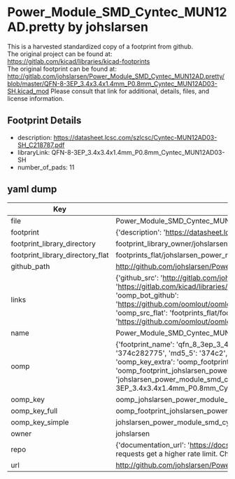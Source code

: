 # Power_Module_SMD_Cyntec_MUN12AD.pretty by johslarsen  
This is a harvested standardized copy of a footprint from github.  
The original project can be found at:  
https://gitlab.com/kicad/libraries/kicad-footprints  
The original footprint can be found at:
http://gitlab.com/johslarsen/Power_Module_SMD_Cyntec_MUN12AD.pretty/blob/master/QFN-8-3EP_3.4x3.4x1.4mm_P0.8mm_Cyntec_MUN12AD03-SH.kicad_mod
Please consult that link for additional, details, files, and license information.  
## Footprint Details
* description: https://datasheet.lcsc.com/szlcsc/Cyntec-MUN12AD03-SH_C218787.pdf  
* libraryLink: QFN-8-3EP_3.4x3.4x1.4mm_P0.8mm_Cyntec_MUN12AD03-SH  
* number_of_pads: 11  
## yaml dump  
| Key | Value |  
| --- | --- |  
| file | Power_Module_SMD_Cyntec_MUN12AD.pretty/QFN-8-3EP_3.4x3.4x1.4mm_P0.8mm_Cyntec_MUN12AD03-SH.kicad_mod |  
| footprint | {'description': 'https://datasheet.lcsc.com/szlcsc/Cyntec-MUN12AD03-SH_C218787.pdf', 'libraryLink': 'QFN-8-3EP_3.4x3.4x1.4mm_P0.8mm_Cyntec_MUN12AD03-SH', 'number_of_pads': 11} |  
| footprint_library_directory | footprint_library_owner/johslarsen_Power_Module_SMD_Cyntec_MUN12AD.pretty |  
| footprint_library_directory_flat | footprints_flat/johslarsen_power_module_smd_cyntec_mun12ad_qfn_8_3ep_3_4x3_4x1_4mm_p0_8mm_cyntec_mun12ad03_sh/working |  
| github_path | http://github.com/johslarsen/Power_Module_SMD_Cyntec_MUN12AD.pretty/blob/master/QFN-8-3EP_3.4x3.4x1.4mm_P0.8mm_Cyntec_MUN12AD03-SH.kicad_mod |  
| links | {'github_src': 'http://gitlab.com/johslarsen/Power_Module_SMD_Cyntec_MUN12AD.pretty/blob/master/QFN-8-3EP_3.4x3.4x1.4mm_P0.8mm_Cyntec_MUN12AD03-SH.kicad_mod', 'github_src_repo': 'https://gitlab.com/kicad/libraries/kicad-footprints', 'oomp_bot': 'footprints/johslarsen_power_module_smd_cyntec_mun12ad_qfn_8_3ep_3_4x3_4x1_4mm_p0_8mm_cyntec_mun12ad03_sh/working', 'oomp_bot_github': 'https://github.com/oomlout/oomlout_oomp_footprint_bot/tree/main/footprints/johslarsen_power_module_smd_cyntec_mun12ad_qfn_8_3ep_3_4x3_4x1_4mm_p0_8mm_cyntec_mun12ad03_sh/working', 'oomp_src_flat': 'footprints_flat/footprints_flat/johslarsen_power_module_smd_cyntec_mun12ad_qfn_8_3ep_3_4x3_4x1_4mm_p0_8mm_cyntec_mun12ad03_sh/working', 'oomp_src_flat_github': 'https://github.com/oomlout/oomlout_oomp_footprint_src/tree/main/footprints_flat/johslarsen_power_module_smd_cyntec_mun12ad_qfn_8_3ep_3_4x3_4x1_4mm_p0_8mm_cyntec_mun12ad03_sh/working'} |  
| name | Power_Module_SMD_Cyntec_MUN12AD.pretty |  
| oomp | {'footprint_name': 'qfn_8_3ep_3_4x3_4x1_4mm_p0_8mm_cyntec_mun12ad03_sh', 'library_name': 'power_module_smd_cyntec_mun12ad', 'md5': '374c28277594af1bb9b8160662552334', 'md5_10': '374c282775', 'md5_5': '374c2', 'md5_6': '374c28', 'oomp_key': 'oomp_johslarsen_power_module_smd_cyntec_mun12ad_qfn_8_3ep_3_4x3_4x1_4mm_p0_8mm_cyntec_mun12ad03_sh', 'oomp_key_extra': 'oomp_footprint_johslarsen_power_module_smd_cyntec_mun12ad_qfn_8_3ep_3_4x3_4x1_4mm_p0_8mm_cyntec_mun12ad03_sh', 'oomp_key_full': 'oomp_footprint_johslarsen_power_module_smd_cyntec_mun12ad_qfn_8_3ep_3_4x3_4x1_4mm_p0_8mm_cyntec_mun12ad03_sh_374c28', 'oomp_key_simple': 'johslarsen_power_module_smd_cyntec_mun12ad_qfn_8_3ep_3_4x3_4x1_4mm_p0_8mm_cyntec_mun12ad03_sh', 'original_filename': 'Power_Module_SMD_Cyntec_MUN12AD.pretty/QFN-8-3EP_3.4x3.4x1.4mm_P0.8mm_Cyntec_MUN12AD03-SH.kicad_mod', 'owner_name': 'johslarsen'} |  
| oomp_key | oomp_johslarsen_power_module_smd_cyntec_mun12ad_qfn_8_3ep_3_4x3_4x1_4mm_p0_8mm_cyntec_mun12ad03_sh |  
| oomp_key_full | oomp_footprint_johslarsen_power_module_smd_cyntec_mun12ad_qfn_8_3ep_3_4x3_4x1_4mm_p0_8mm_cyntec_mun12ad03_sh |  
| oomp_key_simple | johslarsen_power_module_smd_cyntec_mun12ad_qfn_8_3ep_3_4x3_4x1_4mm_p0_8mm_cyntec_mun12ad03_sh |  
| owner | johslarsen |  
| repo | {'documentation_url': 'https://docs.github.com/rest/overview/resources-in-the-rest-api#rate-limiting', 'message': "API rate limit exceeded for 84.66.173.59. (But here's the good news: Authenticated requests get a higher rate limit. Check out the documentation for more details.)"} |  
| url | http://github.com/johslarsen/Power_Module_SMD_Cyntec_MUN12AD.pretty |  

